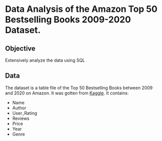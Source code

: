 # Data Analysis of the Amazon Top 50 Bestselling Books 2009-2020 Dataset.

## Objective
Extensively analyze the data using SQL

## Data
The dataset is a table file of the Top 50 Bestselling Books between 2009 and 2020 on Amazon. It was gotten from [Kaggle](https://www.kaggle.com/palanjali007/amazons-top-50-bestselling-novels-20092020). It contains:
* Name
* Author
* User_Rating
* Reviews
* Price
* Year
* Genre
